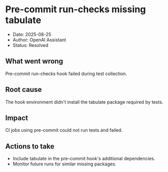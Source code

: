 # Pre-commit run-checks missing tabulate

- Date: 2025-08-25
- Author: OpenAI Assistant
- Status: Resolved

## What went wrong
Pre-commit run-checks hook failed during test collection.

## Root cause
The hook environment didn't install the tabulate package required by tests.

## Impact
CI jobs using pre-commit could not run tests and failed.

## Actions to take
- Include tabulate in the pre-commit hook's additional dependencies.
- Monitor future runs for similar missing packages.
